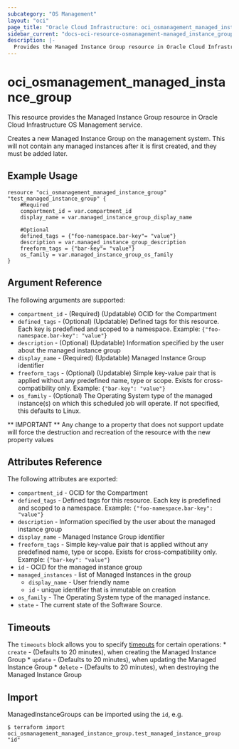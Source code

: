 ```yaml
---
subcategory: "OS Management"
layout: "oci"
page_title: "Oracle Cloud Infrastructure: oci_osmanagement_managed_instance_group"
sidebar_current: "docs-oci-resource-osmanagement-managed_instance_group"
description: |-
  Provides the Managed Instance Group resource in Oracle Cloud Infrastructure OS Management service
---
```


# oci_osmanagement_managed_instance_group
This resource provides the Managed Instance Group resource in Oracle Cloud Infrastructure OS Management service.

Creates a new Managed Instance Group on the management system.
This will not contain any managed instances after it is first created,
and they must be added later.


## Example Usage

```hcl
resource "oci_osmanagement_managed_instance_group" "test_managed_instance_group" {
	#Required
	compartment_id = var.compartment_id
	display_name = var.managed_instance_group_display_name

	#Optional
	defined_tags = {"foo-namespace.bar-key"= "value"}
	description = var.managed_instance_group_description
	freeform_tags = {"bar-key"= "value"}
	os_family = var.managed_instance_group_os_family
}
```

## Argument Reference

The following arguments are supported:

* `compartment_id` - (Required) (Updatable) OCID for the Compartment
* `defined_tags` - (Optional) (Updatable) Defined tags for this resource. Each key is predefined and scoped to a namespace. Example: `{"foo-namespace.bar-key": "value"}` 
* `description` - (Optional) (Updatable) Information specified by the user about the managed instance group
* `display_name` - (Required) (Updatable) Managed Instance Group identifier
* `freeform_tags` - (Optional) (Updatable) Simple key-value pair that is applied without any predefined name, type or scope. Exists for cross-compatibility only. Example: `{"bar-key": "value"}` 
* `os_family` - (Optional) The Operating System type of the managed instance(s) on which this scheduled job will operate. If not specified, this defaults to Linux. 


** IMPORTANT **
Any change to a property that does not support update will force the destruction and recreation of the resource with the new property values

## Attributes Reference

The following attributes are exported:

* `compartment_id` - OCID for the Compartment
* `defined_tags` - Defined tags for this resource. Each key is predefined and scoped to a namespace. Example: `{"foo-namespace.bar-key": "value"}` 
* `description` - Information specified by the user about the managed instance group
* `display_name` - Managed Instance Group identifier
* `freeform_tags` - Simple key-value pair that is applied without any predefined name, type or scope. Exists for cross-compatibility only. Example: `{"bar-key": "value"}` 
* `id` - OCID for the managed instance group
* `managed_instances` - list of Managed Instances in the group
	* `display_name` - User friendly name
	* `id` - unique identifier that is immutable on creation
* `os_family` - The Operating System type of the managed instance.
* `state` - The current state of the Software Source.

## Timeouts

The `timeouts` block allows you to specify [timeouts](https://registry.terraform.io/providers/oracle/oci/latest/docs/guides/changing_timeouts) for certain operations:
	* `create` - (Defaults to 20 minutes), when creating the Managed Instance Group
	* `update` - (Defaults to 20 minutes), when updating the Managed Instance Group
	* `delete` - (Defaults to 20 minutes), when destroying the Managed Instance Group


## Import

ManagedInstanceGroups can be imported using the `id`, e.g.

```
$ terraform import oci_osmanagement_managed_instance_group.test_managed_instance_group "id"
```

